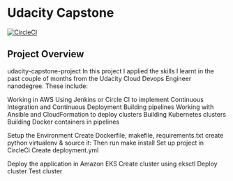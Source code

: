 # Udacity Capstone

[![CircleCI](https://circleci.com/gh/elshadrzayev/capstone-try/tree/master.svg?style=svg)](https://circleci.com/gh/elshadrzayev/capstone-try/tree/master)

## Project Overview

udacity-capstone-project
In this project I applied the skills I learnt in the past couple of months from the Udacity Cloud Devops Engineer nanodegree. These include:

Working in AWS
Using Jenkins or Circle CI to implement Continuous Integration and Continuous Deployment
Building pipelines
Working with Ansible and CloudFormation to deploy clusters
Building Kubernetes clusters
Building Docker containers in pipelines

Setup the Environment
Create Dockerfile, makefile, requirements.txt
create python virtualenv & source it:
Then run make install
Set up project in CircleCi
Create deployment.yml

Deploy the application in Amazon EKS
Create cluster using eksctl
Deploy cluster
Test cluster
